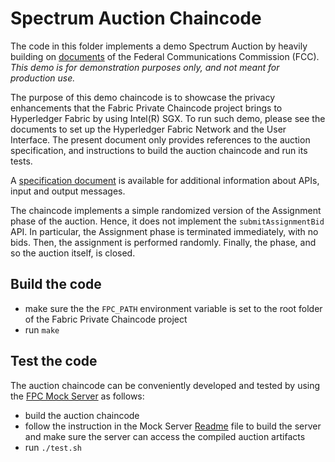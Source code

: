 <!---
Licensed under Creative Commons Attribution 4.0 International License
https://creativecommons.org/licenses/by/4.0/
--->
# Spectrum Auction Chaincode

The code in this folder implements a demo Spectrum Auction by heavily building on [documents](https://wireless.fcc.gov/auctions/1002/resources/fABS_tutorial_final/presentation_html5.html) of the Federal Communications Commission (FCC). *This demo is for demonstration purposes only, and not meant for production use.*

The purpose of this demo chaincode is to showcase the privacy enhancements that the Fabric Private Chaincode project brings to Hyperledger Fabric by using Intel(R) SGX. To run such demo, please see the documents to set up the Hyperledger Fabric Network and the User Interface.
The present document only provides references to the auction specification, and instructions to build the auction chaincode and run its tests.

A [specification document](https://docs.google.com/document/d/1YUF4mzzuybzWk3fbXbTANWO8-tr757BP85qcwE7gQdk) is available for additional information about APIs, input and output messages.

The chaincode implements a simple randomized version of the Assignment phase of the auction. Hence, it does not implement the `submitAssignmentBid` API. In particular, the Assignment phase is terminated immediately, with no bids. Then, the assignment is performed randomly. Finally, the phase, and so the auction itself, is closed.

## Build the code

* make sure the the `FPC_PATH` environment variable is set to the root folder of the Fabric Private Chaincode project
* run `make`

## Test the code

The auction chaincode can be conveniently developed and tested by using the [FPC Mock Server](../../client/backend/mock) as follows:
* build the auction chaincode
* follow the instruction in the Mock Server [Readme](../../client/backend/mock/README.md) file to build the server and make sure the server can access the compiled auction artifacts
* run `./test.sh`


